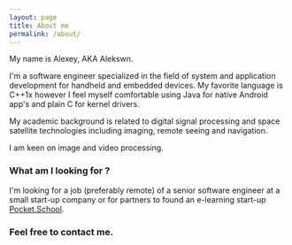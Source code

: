 ```yaml
---
layout: page
title: About me
permalink: /about/
---
```

My name is Alexey, AKA Alekswn. 

I'm a software engineer specialized in the field of system and application development for handheld and embedded
devices. My favorite language is C++1x however I feel myself comfortable using Java for native Android app's and plain C
for kernel drivers.

My academic background is related to digital signal processing and space satellite technologies including imaging,
remote seeing and navigation. 

I am keen on image and video processing. 

### What am I looking for ?

I'm looking for a job (preferably remote) of a senior software engineer at a small start-up company or for partners to
found an e-learning start-up [Pocket.School](http://habla.re).

### Feel free to contact me.
